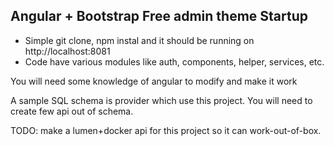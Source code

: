 Angular + Bootstrap Free admin theme Startup
-------------------------------------------


- Simple git clone, npm instal and it should be running on http://localhost:8081
- Code have various modules like auth, components, helper, services, etc.

You will need some knowledge of angular to modify and make it work

A sample SQL schema is provider which use this project. You will need to create few api out of schema.

TODO: make a lumen+docker api for this project so it can work-out-of-box.
